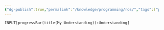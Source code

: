 ```yaml
---
{"dg-publish":true,"permalink":"/knowledge/programming/ros/","tags":["programming","linux","robotics","opensource","industrial/software"]}
---
```


```meta-bind
INPUT[progressBar(title(My Understanding)):Understanding]
```

